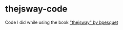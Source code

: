 # thejsway-code
Code I did while using the book ["thejsway" by bpesquet](https://github.com/bpesquet/thejsway)
